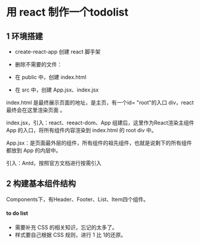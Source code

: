 # 用 react 制作一个todolist

## 1 环境搭建

-   create-react-app 创建 react 脚手架
-   删除不需要的文件：



-   在 public 中，创建 index.html
-   在 src 中，创建 App.jsx、index.jsx



index.html 是最终展示页面的地址，是主页，有一个id= "root"的入口 div，react 最终会在这里渲染页面 。

index.jsx，引入：react、reeact-dom、App 组建后，这里作为React渲染主组件 App 的入口，将所有组件内容渲染到 index.html 的 root div 中。

App.jsx：是页面最外层的组件，所有组件的祖先组件，也就是说剩下的所有组件都放到 App 的内层中。



引入：Antd，按照官方文档进行按需引入



## 2 构建基本组件结构

Components下，有Header、Footer、List、Item四个组件。























#### to do list

-   需要补充 CSS 的相关知识，忘记的太多了。
-   样式要自己根据 CSS 规则，进行 1 比 1的还原。

